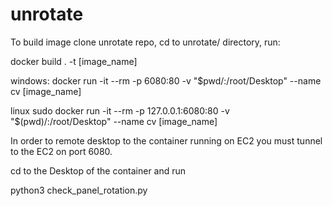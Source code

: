# unrotate

To build image clone unrotate repo, cd to unrotate/ directory, run:

docker build . -t [image_name]

windows:
docker run -it --rm -p 6080:80 -v "$pwd/:/root/Desktop" --name cv [image_name]

linux
sudo docker run -it --rm -p 127.0.0.1:6080:80 -v "$(pwd)/:/root/Desktop" --name cv [image_name]

In order to remote desktop to the container running on EC2 you must tunnel to the EC2 on port 6080.

cd to the Desktop of the container and run 

python3 check_panel_rotation.py 


